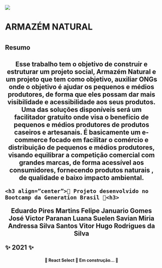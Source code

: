 

<img src="https://www.canva.com/design/DAEeaWjtixU/NSnrC2BZwB5aIFP_ekZh2g/view?utm_content=DAEeaWjtixU&utm_campaign=designshare&utm_medium=link&utm_source=publishsharelink"/>

<h1 align=”center”> ARMAZÉM NATURAL <h1>


<h2 align=”center”> Resumo<h2>

<p align="center"> Esse trabalho tem o objetivo de construir e estruturar um projeto social, Armazém Natural e um projeto que tem como objetivo, auxiliar ONGs onde o objetivo é ajudar os pequenos e médios produtores, de forma que eles possam dar mais visibilidade e acessibilidade aos seus produtos. Uma das soluções disponíveis será um facilitador gratuito onde visa o benefício de pequenos e médios produtores de produtos caseiros e  artesanais. É basicamente um e-commerce focado em facilitar o comércio e distribuição de pequenos e médios produtores, visando equilibrar a competição comercial com grandes marcas, de forma acessível aos consumidores, fornecendo produtos naturais , de qualidade e baixo impacto ambiental.</p>



	<h3 align=”center”>🚩 Projeto desenvolvido no Bootcamp da Generation Brasil 🚩<h3>


<p align="center">Eduardo Pires Martins
Felipe Januario Gomes
José Victor Paranan
Luana Suelen Savian 
Miria Andressa Silva Santos
Vitor Hugo Rodrigues da Silva</p>


 ✨ 2021 ✨


<h4 align="center"> 
	🚧  React Select 🚀 Em construção...  🚧
</h4>

